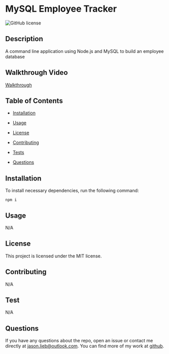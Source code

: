 # MySQL Employee Tracker
![GitHub license](https://img.shields.io/badge/license-MIT-blue.svg)

## Description

A command line application using Node.js and MySQL to build an employee database

## Walkthrough Video

[Walkthrough](https://drive.google.com/file/d/1opi788FAL0SSy3kQc1Ltyho2RwWbna_N/view)

## Table of Contents

* [Installation](#installation)

* [Usage](#usage)

* [License](#license)

* [Contributing](#contributing)

* [Tests](#tests)

* [Questions](#questions)

## Installation

To install necessary dependencies, run the following command:

```
npm i
```

## Usage

N/A

## License

This project is licensed under the MIT license.

## Contributing

N/A

## Test

N/A

## Questions

If you have any questions about the repo, open an issue or contact me directly at jason.lieb@outlook.com. You can find more of my work at [github](https://github.com/Jason-lieb/).
